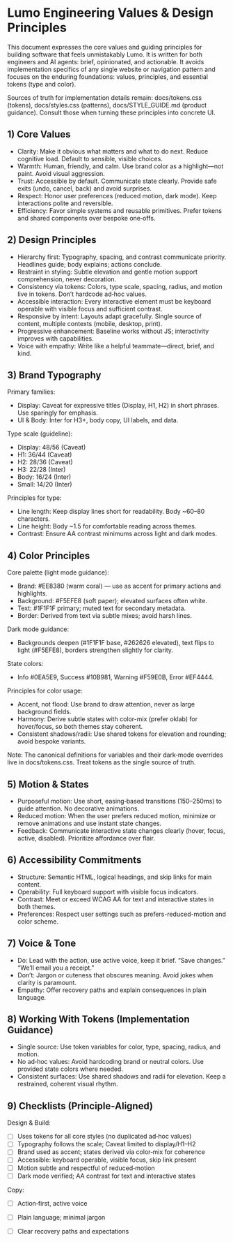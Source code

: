 # Lumo Engineering Values & Design Principles

This document expresses the core values and guiding principles for building software that feels unmistakably Lumo. It is written for both engineers and AI agents: brief, opinionated, and actionable. It avoids implementation specifics of any single website or navigation pattern and focuses on the enduring foundations: values, principles, and essential tokens (type and color).

Sources of truth for implementation details remain: docs/tokens.css (tokens), docs/styles.css (patterns), docs/STYLE_GUIDE.md (product guidance). Consult those when turning these principles into concrete UI.

## 1) Core Values
- Clarity: Make it obvious what matters and what to do next. Reduce cognitive load. Default to sensible, visible choices.
- Warmth: Human, friendly, and calm. Use brand color as a highlight—not paint. Avoid visual aggression.
- Trust: Accessible by default. Communicate state clearly. Provide safe exits (undo, cancel, back) and avoid surprises.
- Respect: Honor user preferences (reduced motion, dark mode). Keep interactions polite and reversible.
- Efficiency: Favor simple systems and reusable primitives. Prefer tokens and shared components over bespoke one‑offs.

## 2) Design Principles
- Hierarchy first: Typography, spacing, and contrast communicate priority. Headlines guide; body explains; actions conclude.
- Restraint in styling: Subtle elevation and gentle motion support comprehension, never decoration.
- Consistency via tokens: Colors, type scale, spacing, radius, and motion live in tokens. Don’t hardcode ad‑hoc values.
- Accessible interaction: Every interactive element must be keyboard operable with visible focus and sufficient contrast.
- Responsive by intent: Layouts adapt gracefully. Single source of content, multiple contexts (mobile, desktop, print).
- Progressive enhancement: Baseline works without JS; interactivity improves with capabilities.
- Voice with empathy: Write like a helpful teammate—direct, brief, and kind.

## 3) Brand Typography
Primary families:
- Display: Caveat for expressive titles (Display, H1, H2) in short phrases. Use sparingly for emphasis.
- UI & Body: Inter for H3+, body copy, UI labels, and data.

Type scale (guideline):
- Display: 48/56 (Caveat)
- H1: 36/44 (Caveat)
- H2: 28/36 (Caveat)
- H3: 22/28 (Inter)
- Body: 16/24 (Inter)
- Small: 14/20 (Inter)

Principles for type:
- Line length: Keep display lines short for readability. Body ~60–80 characters.
- Line height: Body ~1.5 for comfortable reading across themes.
- Contrast: Ensure AA contrast minimums across light and dark modes.

## 4) Color Principles
Core palette (light mode guidance):
- Brand: #EE8380 (warm coral) — use as accent for primary actions and highlights.
- Background: #F5EFE8 (soft paper); elevated surfaces often white.
- Text: #1F1F1F primary; muted text for secondary metadata.
- Border: Derived from text via subtle mixes; avoid harsh lines.

Dark mode guidance:
- Backgrounds deepen (#1F1F1F base, #262626 elevated), text flips to light (#F5EFE8), borders strengthen slightly for clarity.

State colors:
- Info #0EA5E9, Success #10B981, Warning #F59E0B, Error #EF4444.

Principles for color usage:
- Accent, not flood: Use brand to draw attention, never as large background fields.
- Harmony: Derive subtle states with color-mix (prefer oklab) for hover/focus, so both themes stay coherent.
- Consistent shadows/radii: Use shared tokens for elevation and rounding; avoid bespoke variants.

Note: The canonical definitions for variables and their dark‑mode overrides live in docs/tokens.css. Treat tokens as the single source of truth.

## 5) Motion & States
- Purposeful motion: Use short, easing‑based transitions (150–250ms) to guide attention. No decorative animations.
- Reduced motion: When the user prefers reduced motion, minimize or remove animations and use instant state changes.
- Feedback: Communicate interactive state changes clearly (hover, focus, active, disabled). Prioritize affordance over flair.

## 6) Accessibility Commitments
- Structure: Semantic HTML, logical headings, and skip links for main content.
- Operability: Full keyboard support with visible focus indicators.
- Contrast: Meet or exceed WCAG AA for text and interactive states in both themes.
- Preferences: Respect user settings such as prefers-reduced-motion and color scheme.

## 7) Voice & Tone
- Do: Lead with the action, use active voice, keep it brief. “Save changes.” “We’ll email you a receipt.”
- Don’t: Jargon or cuteness that obscures meaning. Avoid jokes when clarity is paramount.
- Empathy: Offer recovery paths and explain consequences in plain language.

## 8) Working With Tokens (Implementation Guidance)
- Single source: Use token variables for color, type, spacing, radius, and motion.
- No ad‑hoc values: Avoid hardcoding brand or neutral colors. Use provided state colors where needed.
- Consistent surfaces: Use shared shadows and radii for elevation. Keep a restrained, coherent visual rhythm.

## 9) Checklists (Principle‑Aligned)
Design & Build:
- [ ] Uses tokens for all core styles (no duplicated ad‑hoc values)
- [ ] Typography follows the scale; Caveat limited to display/H1–H2
- [ ] Brand used as accent; states derived via color‑mix for coherence
- [ ] Accessible: keyboard operable, visible focus, skip link present
- [ ] Motion subtle and respectful of reduced‑motion
- [ ] Dark mode verified; AA contrast for text and interactive states

Copy:
- [ ] Action‑first, active voice
- [ ] Plain language; minimal jargon
- [ ] Clear recovery paths and expectations

